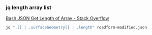 ###  jq length array list


[Bash JSON Get Length of Array - Stack Overflow](https://stackoverflow.com/questions/44289743/bash-json-get-length-of-array "Bash JSON Get Length of Array - Stack Overflow")


 

```bash
jq ".[] | .surfaceGeometry[] | .length" roadform-modified.json
```

